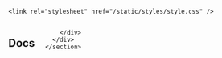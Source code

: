 <!--
 Copyright (c) 2024 Anthony Mugendi
 
 This software is released under the MIT License.
 https://opensource.org/licenses/MIT
-->

<!DOCTYPE html>
<html lang="en">
  <head>
    <meta charset="UTF-8" />
    <meta name="viewport" content="width=device-width, initial-scale=1.0" />
    <meta http-equiv="cache-control" content="no-cache" />
    <meta http-equiv="expires" content="0" />
    <meta http-equiv="pragma" content="no-cache" />
    <title>My Projects</title>
    <link rel="stylesheet" href="/static/styles/bulma.css" />
    <link rel="preconnect" href="https://fonts.googleapis.com" />
    <link rel="preconnect" href="https://fonts.gstatic.com" crossorigin />
    <link
      href="https://fonts.googleapis.com/css2?family=Jersey+15&family=Montserrat:ital,wght@0,100..900;1,100..900&display=swap"
      rel="stylesheet"
    />

    <link rel="stylesheet" href="/static/styles/style.css" />
  </head>

  <!-- body -->
  <body>
    <section class="section">
      <div class="container">
        <div class="columns" >
            <h2>Docs</h2>
            
        </div>
      </div>
    </section>
  </body>

</html>
